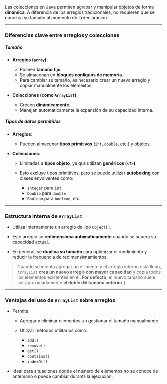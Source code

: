 
Las colecciones en Java permiten agrupar y manipular objetos de forma **dinámica**. A diferencia de los arreglos tradicionales, no requieren que se conozca su tamaño al momento de la declaración.

---

###  Diferencias clave entre arreglos y colecciones

##### Tamaño

- **Arreglos (`array`)**:
    
    - Poseen **tamaño fijo**.
    - Se almacenan en **bloques contiguos de memoria**.
    - Para cambiar su tamaño, es necesario crear un nuevo arreglo y copiar manualmente los elementos.
    
- **Colecciones (como `ArrayList`)**:
    
    - Crecen **dinámicamente**.
    - Manejan automáticamente la expansión de su capacidad interna.
    

##### Tipos de datos permitidos

- **Arreglos**:
    
    - Pueden almacenar **tipos primitivos** (`int`, `double`, etc.) y objetos.
    
- **Colecciones**:
    
    - Limitadas a **tipos objeto**, ya que utilizan **genéricos (`<T>`)**.
    - Esto excluye tipos primitivos, pero se puede utilizar **autoboxing** con clases envolventes como:
        
        - `Integer` para `int`
        - `Double` para `double`
        - `Boolean` para `boolean`, etc.

---
### Estructura interna de `ArrayList`

- Utiliza internamente un arreglo de tipo `Object[]`.

- Este arreglo se **redimensiona automáticamente** cuando se supera su capacidad actual.

- En general, se **duplica su tamaño** para optimizar el rendimiento y reducir la frecuencia de redimensionamientos.

> Cuando se intenta agregar un elemento y el arreglo interno está lleno, `ArrayList` **crea un nuevo arreglo con mayor capacidad** y copia todos los elementos existentes en él. **Por defecto**, el nuevo tamaño suele ser aproximadamente **el doble del tamaño anterior** (

---
### Ventajas del uso de `ArrayList` sobre arreglos

- Permite:
    
    - Agregar y eliminar elementos sin gestionar el tamaño manualmente.
    - Utilizar métodos utilitarios como:
        
        - `add()`
        - `remove()`
        - `get()`
        - `contains()`
        - `indexOf()`
        
- Ideal para situaciones donde el número de elementos no se conoce de antemano o puede cambiar durante la ejecución.
